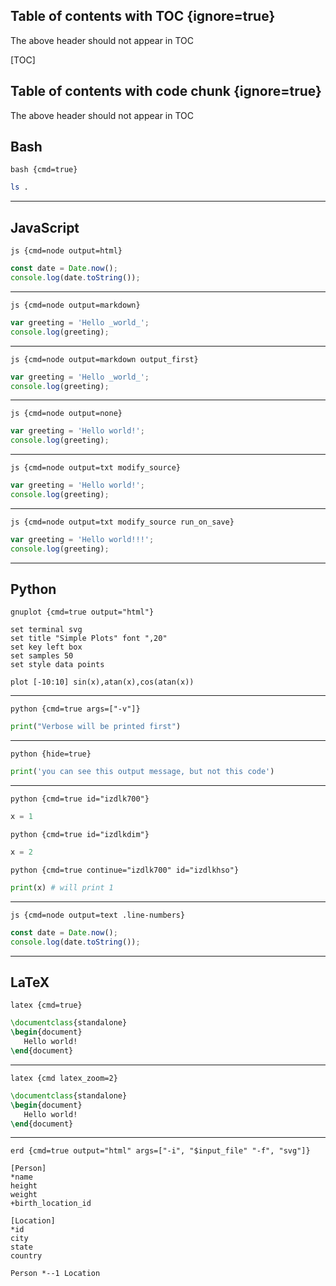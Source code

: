 ## Table of contents with TOC {ignore=true}

The above header should not appear in TOC

[TOC]

## Table of contents with code chunk {ignore=true}

The above header should not appear in TOC

<!-- @import "[TOC]" {depthFrom:1, depthTo:6, orderedList:true} -->

<!-- code_chunk_output -->

<!-- /code_chunk_output -->

## Bash

`bash {cmd=true}`

```bash {cmd=true}
ls .
```

---

## JavaScript

`js {cmd=node output=html}`

```js {cmd=node output=html}
const date = Date.now();
console.log(date.toString());
```

---

`js {cmd=node output=markdown}`

```js {cmd=node output=markdown}
var greeting = 'Hello _world_';
console.log(greeting);
```

---

`js {cmd=node output=markdown output_first}`

```js {cmd=node output=markdown output_first}
var greeting = 'Hello _world_';
console.log(greeting);
```

---

`js {cmd=node output=none}`

```js {cmd=node output=none}
var greeting = 'Hello world!';
console.log(greeting);
```

---

`js {cmd=node output=txt modify_source}`

```js {cmd=node output=txt modify_source}
var greeting = 'Hello world!';
console.log(greeting);
```

---

`js {cmd=node output=txt modify_source run_on_save}`

```js {cmd=node output=txt modify_source run_on_save}
var greeting = 'Hello world!!!';
console.log(greeting);
```

---

## Python

`gnuplot {cmd=true output="html"}`

```gnuplot {cmd=true output="html"}
set terminal svg
set title "Simple Plots" font ",20"
set key left box
set samples 50
set style data points

plot [-10:10] sin(x),atan(x),cos(atan(x))
```

---

`python {cmd=true args=["-v"]}`

```python {cmd=true args=["-v"]}
print("Verbose will be printed first")
```

---

`python {hide=true}`

```python {hide=true}
print('you can see this output message, but not this code')
```

---

`python {cmd=true id="izdlk700"}`

```python {cmd=true id="izdlk700"}
x = 1
```

`python {cmd=true id="izdlkdim"}`

```python {cmd=true id="izdlkdim"}
x = 2
```

`python {cmd=true continue="izdlk700" id="izdlkhso"}`

```python {cmd=true continue="izdlk700" id="izdlkhso"}
print(x) # will print 1
```

---

`js {cmd=node output=text .line-numbers}`

```js {cmd=node output=text .line-numbers}
const date = Date.now();
console.log(date.toString());
```

---

## LaTeX

`latex {cmd=true}`

```latex {cmd=true}
\documentclass{standalone}
\begin{document}
   Hello world!
\end{document}
```

---

`latex {cmd latex_zoom=2}`

```latex {cmd latex_zoom=2}
\documentclass{standalone}
\begin{document}
   Hello world!
\end{document}
```

---

`erd {cmd=true output="html" args=["-i", "$input_file" "-f", "svg"]}`

```erd {cmd=true output="html" args=["-i", "$input_file" "-f", "svg"]}
[Person]
*name
height
weight
+birth_location_id

[Location]
*id
city
state
country

Person *--1 Location
```
